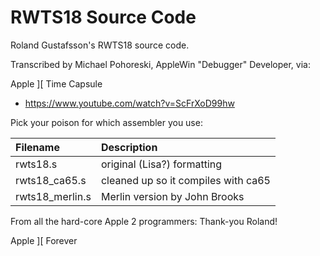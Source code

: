 # RWTS18 Source Code

Roland Gustafsson's RWTS18 source code.

Transcribed by Michael Pohoreski, AppleWin "Debugger" Developer, via:

Apple ][ Time Capsule
* https://www.youtube.com/watch?v=ScFrXoD99hw

Pick your poison for which assembler you use:

|Filename       |Description                        |
|:--------------|:----------------------------------|
|rwts18.s       |original (Lisa?) formatting        |
|rwts18_ca65.s  |cleaned up so it compiles with ca65|
|rwts18_merlin.s|Merlin version by John Brooks      |

From all the hard-core Apple 2 programmers:
Thank-you Roland!

Apple \]\[ Forever

